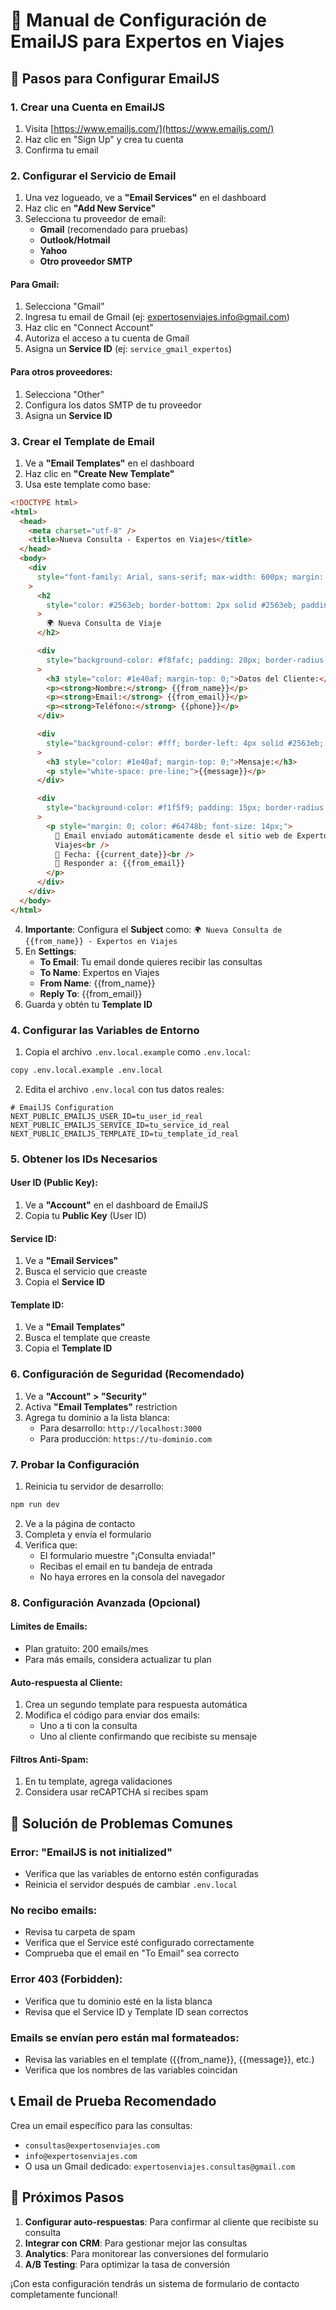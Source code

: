 # 📧 Manual de Configuración de EmailJS para Expertos en Viajes

## 🚀 Pasos para Configurar EmailJS

### 1. Crear una Cuenta en EmailJS

1. Visita [https://www.emailjs.com/](https://www.emailjs.com/)
2. Haz clic en "Sign Up" y crea tu cuenta
3. Confirma tu email

### 2. Configurar el Servicio de Email

1. Una vez logueado, ve a **"Email Services"** en el dashboard
2. Haz clic en **"Add New Service"**
3. Selecciona tu proveedor de email:
   - **Gmail** (recomendado para pruebas)
   - **Outlook/Hotmail**
   - **Yahoo**
   - **Otro proveedor SMTP**

#### Para Gmail:

1. Selecciona "Gmail"
2. Ingresa tu email de Gmail (ej: expertosenviajes.info@gmail.com)
3. Haz clic en "Connect Account"
4. Autoriza el acceso a tu cuenta de Gmail
5. Asigna un **Service ID** (ej: `service_gmail_expertos`)

#### Para otros proveedores:

1. Selecciona "Other"
2. Configura los datos SMTP de tu proveedor
3. Asigna un **Service ID**

### 3. Crear el Template de Email

1. Ve a **"Email Templates"** en el dashboard
2. Haz clic en **"Create New Template"**
3. Usa este template como base:

```html
<!DOCTYPE html>
<html>
  <head>
    <meta charset="utf-8" />
    <title>Nueva Consulta - Expertos en Viajes</title>
  </head>
  <body>
    <div
      style="font-family: Arial, sans-serif; max-width: 600px; margin: 0 auto; padding: 20px;"
    >
      <h2
        style="color: #2563eb; border-bottom: 2px solid #2563eb; padding-bottom: 10px;"
      >
        🌍 Nueva Consulta de Viaje
      </h2>

      <div
        style="background-color: #f8fafc; padding: 20px; border-radius: 8px; margin: 20px 0;"
      >
        <h3 style="color: #1e40af; margin-top: 0;">Datos del Cliente:</h3>
        <p><strong>Nombre:</strong> {{from_name}}</p>
        <p><strong>Email:</strong> {{from_email}}</p>
        <p><strong>Teléfono:</strong> {{phone}}</p>
      </div>

      <div
        style="background-color: #fff; border-left: 4px solid #2563eb; padding: 20px; margin: 20px 0;"
      >
        <h3 style="color: #1e40af; margin-top: 0;">Mensaje:</h3>
        <p style="white-space: pre-line;">{{message}}</p>
      </div>

      <div
        style="background-color: #f1f5f9; padding: 15px; border-radius: 6px; margin-top: 20px;"
      >
        <p style="margin: 0; color: #64748b; font-size: 14px;">
          📧 Email enviado automáticamente desde el sitio web de Expertos en
          Viajes<br />
          📅 Fecha: {{current_date}}<br />
          🔗 Responder a: {{from_email}}
        </p>
      </div>
    </div>
  </body>
</html>
```

4. **Importante**: Configura el **Subject** como: `🌍 Nueva Consulta de {{from_name}} - Expertos en Viajes`
5. En **Settings**:
   - **To Email**: Tu email donde quieres recibir las consultas
   - **To Name**: Expertos en Viajes
   - **From Name**: {{from_name}}
   - **Reply To**: {{from_email}}
6. Guarda y obtén tu **Template ID**

### 4. Configurar las Variables de Entorno

1. Copia el archivo `.env.local.example` como `.env.local`:

```bash
copy .env.local.example .env.local
```

2. Edita el archivo `.env.local` con tus datos reales:

```env
# EmailJS Configuration
NEXT_PUBLIC_EMAILJS_USER_ID=tu_user_id_real
NEXT_PUBLIC_EMAILJS_SERVICE_ID=tu_service_id_real
NEXT_PUBLIC_EMAILJS_TEMPLATE_ID=tu_template_id_real
```

### 5. Obtener los IDs Necesarios

#### User ID (Public Key):

1. Ve a **"Account"** en el dashboard de EmailJS
2. Copia tu **Public Key** (User ID)

#### Service ID:

1. Ve a **"Email Services"**
2. Busca el servicio que creaste
3. Copia el **Service ID**

#### Template ID:

1. Ve a **"Email Templates"**
2. Busca el template que creaste
3. Copia el **Template ID**

### 6. Configuración de Seguridad (Recomendado)

1. Ve a **"Account" > "Security"**
2. Activa **"Email Templates"** restriction
3. Agrega tu dominio a la lista blanca:
   - Para desarrollo: `http://localhost:3000`
   - Para producción: `https://tu-dominio.com`

### 7. Probar la Configuración

1. Reinicia tu servidor de desarrollo:

```bash
npm run dev
```

2. Ve a la página de contacto
3. Completa y envía el formulario
4. Verifica que:
   - El formulario muestre "¡Consulta enviada!"
   - Recibas el email en tu bandeja de entrada
   - No haya errores en la consola del navegador

### 8. Configuración Avanzada (Opcional)

#### Límites de Emails:

- Plan gratuito: 200 emails/mes
- Para más emails, considera actualizar tu plan

#### Auto-respuesta al Cliente:

1. Crea un segundo template para respuesta automática
2. Modifica el código para enviar dos emails:
   - Uno a ti con la consulta
   - Uno al cliente confirmando que recibiste su mensaje

#### Filtros Anti-Spam:

1. En tu template, agrega validaciones
2. Considera usar reCAPTCHA si recibes spam

## 🔧 Solución de Problemas Comunes

### Error: "EmailJS is not initialized"

- Verifica que las variables de entorno estén configuradas
- Reinicia el servidor después de cambiar `.env.local`

### No recibo emails:

- Revisa tu carpeta de spam
- Verifica que el Service esté configurado correctamente
- Comprueba que el email en "To Email" sea correcto

### Error 403 (Forbidden):

- Verifica que tu dominio esté en la lista blanca
- Revisa que el Service ID y Template ID sean correctos

### Emails se envían pero están mal formateados:

- Revisa las variables en el template ({{from_name}}, {{message}}, etc.)
- Verifica que los nombres de las variables coincidan

## 📞 Email de Prueba Recomendado

Crea un email específico para las consultas:

- `consultas@expertosenviajes.com`
- `info@expertosenviajes.com`
- O usa un Gmail dedicado: `expertosenviajes.consultas@gmail.com`

## 🎯 Próximos Pasos

1. **Configurar auto-respuestas**: Para confirmar al cliente que recibiste su consulta
2. **Integrar con CRM**: Para gestionar mejor las consultas
3. **Analytics**: Para monitorear las conversiones del formulario
4. **A/B Testing**: Para optimizar la tasa de conversión

¡Con esta configuración tendrás un sistema de formulario de contacto completamente funcional!
